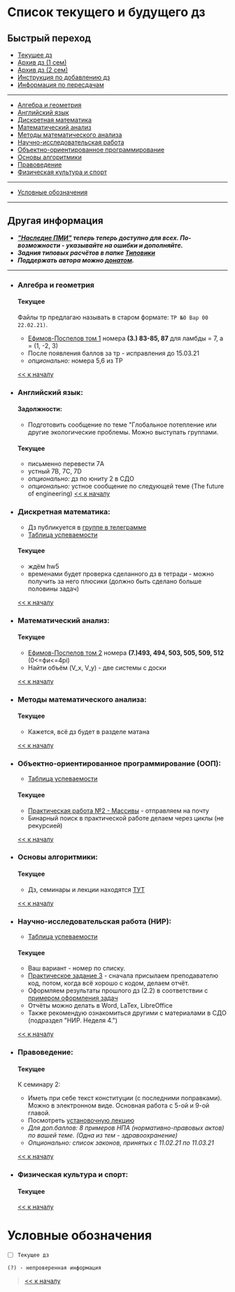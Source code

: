 # Список текущего и будущего дз

## Быстрый переход

- [Текущее дз](README.md#Список-текущего-и-будущего-дз)
- [Архив дз (1 сем)](Дз_1_семестр.md#Список-старого-дз-за-1-семестр.)
- [Архив дз (2 сем)](Дз_2_семестр.md#Список-старого-дз-за-2-семестр.)
- [Инструкция по добавлению дз](Как_вам_добавлять_сюда_дз/Как_добавить_дз.md)
- [Информация по пересдачам](пересдачи.md)

***

- [Алгебра и геометрия](#Алгебра-и-геометрия)
- [Английский язык](#Английский-язык)
- [Дискретная математика](#Дискретная-математика)
- [Математический анализ](#Математический-анализ)
- [Методы математического анализа](#Методы-математического-анализа)
- [Научно-исследовательская работа](#Научно-исследовательская-работа-НИР)
- [Объектно-ориентированное программирование](#Объектно-ориентированное-программирование-ООП)
- [Основы алгоритмики](#Основы-алгоритмики)
- [Правоведение](#Правоведение)
- [Физическая культура и спорт](#Физическая-культура-и-спорт)

***
    
- [Условные обозначения](#Условные-обозначения)

***

## Другая информация

- __*["Наследие ПМИ"](https://github.com/appliedMathematicsAndComputerScience/PMI_legacy) теперь теперь доступно для всех. По-возможности - указывайте на ошибки и дополняйте.*__
-  __*Задния типовых расчётов в папке [Типовики](https://github.com/nektonick/KMBO-01-homework/tree/master/%D0%A2%D0%B8%D0%BF%D0%BE%D0%B2%D0%B8%D0%BA%D0%B8)*__
- __*Поддержать автора можно [донатом](https://www.tinkoff.ru/rm/grebnev.nikita7/9UP5Q99768).*__

***

- ### Алгебра и геометрия 
    #### Текущее
    Файлы тр предлагаю называть в старом формате: `ТР №0 Вар 00 22.02.21)`.
    - [Ефимов-Поспелов том 1](Книги/Ефимов_Поспелов_Сборник_задач_по_математике_том_1.pdf) номера **(3.) 83-85, 87** для ламбды = 7, a = (1, -2, 3)
    - После появления баллов за тр - исправления до 15.03.21
    - *опционально:* номера 5,6 из ТР

    [<< к началу](#Быстрый-переход)

- ### Английский язык:
    #### Задолжности:
    - Подготовить сообщение по теме "Глобальное потепление или другие экологические проблемы. Можно выступать группами.

    #### Текущее
    - письменно перевести 7A
    - устный 7B, 7C, 7D
    - *опционально:* дз по юниту 2 в СДО
    - *опционально:* устное сообщение по следующей теме (The future of engineering)
    [<< к началу](#Быстрый-переход)
    
    
- ### Дискретная математика:
    - Дз публикуется в [группе в телеграмме](https://t.me/joinchat/H2C6xYWNUwI07E5D)  
    - [Таблица успеваемости](https://docs.google.com/spreadsheets/d/17HMX-D0ettkm7mfQOLKDkYsT3Yi7FvsxfWhwNgDI6ys/edit#gid=0)
    #### Текущее 
    - ждём hw5
    - временами будет проверка сделанного дз в тетради - можно получить за него плюсики (должно быть сделано больше половины задач)

    [<< к началу](#Быстрый-переход)

- ### Математический анализ:
    #### Текущее
    - [Ефимов-Поспелов том 2](Книги/Ефимов_Поспелов_Сборник_задач_по_математике_том_2.pdf) номера **(7.)493, 494, 503, 505, 509, 512** (0<=фи<=4pi)
    - Найти объём (V_x, V_y) - две системы с доски

    [<< к началу](#Быстрый-переход) 
    
- ### Методы математического анализа:
    #### Текущее
    - Кажется, всё дз будет в разделе матана

    [<< к началу](#Быстрый-переход)

- ### Объектно-ориентированное программирование (ООП):
    - [Таблица успеваемости](https://yadi.sk/i/nlS1gRgAnpLtsQ)
    #### Текущее
    - [Практическая работа №2 - Массивы](https://disk.yandex.ru/i/CNBB594PhVFXRw) - отправляем на почту
    - Бинарный поиск в практической работе делаем через циклы (не рекурсией)


    [<< к началу](#Быстрый-переход)

- ### Основы алгоритмики:
    #### Текущее
    - Дз, семинары и лекции находятся [ТУТ](https://github.com/Vibof/ProgrammingManual_part2)


    [<< к началу](#Быстрый-переход)

- ### Научно-исследовательская работа (НИР):
    - [Таблица успеваемости](https://yadi.sk/i/JZfIHtwcLMeGaA)
    #### Текущее
    - Ваш вариант - номер по списку.
    - [Практическое задание 3](https://yadi.sk/i/BEJIg-FK55ntiw) - сначала присылаем преподавателю код, потом, когда всё хорошо с кодом, делаем отчёт.
    - Оформляем результаты прошлого дз (2.2) в соответствии с [примером оформления задач](https://yadi.sk/i/eVXJq10--d83Lg)
    - Отчёты можно делать в Word, LaTex, LibreOffice
    - Также рекомендую ознакомиться другими с материалами в СДО (подраздел "НИР. Неделя 4.")

    [<< к началу](#Быстрый-переход)

- ### Правоведение:
    #### Текущее
    К семинару 2:
    - Иметь при себе текст конституции (с последними поправками). Можно в электронном виде. Основная работа с 5-ой и 9-ой главой.
    - Посмотреть [установочную лекцию](https://online-edu.mirea.ru/mod/webinars/view.php?id=215033)
    - *Для доп.баллов: 8 примеров НПА (нормативно-правовых актов) по вашей теме. (Одна из тем - здравоохранение)*
    - *Опционально: список законов, принятых с 11.02.21 по 11.03.21*
    
    [<< к началу](#Быстрый-переход)

- ### Физическая культура и спорт:
    #### Текущее

    [<< к началу](#Быстрый-переход)

# Условные обозначения

- [ ] `Текущее дз`

`(?) - непроверенная информация`

> [<< к началу](#Быстрый-переход)
